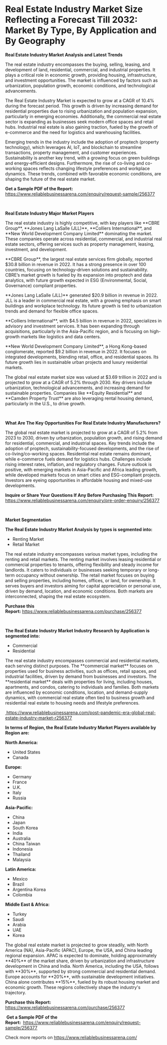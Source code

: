 <p><h1>Real Estate Industry Market Size Reflecting a Forecast Till 2032: Market By Type, By Application and By Geography</h1></p><p><strong>Real Estate Industry Market Analysis and Latest Trends</strong></p>
<p><p>The real estate industry encompasses the buying, selling, leasing, and development of land, residential, commercial, and industrial properties. It plays a critical role in economic growth, providing housing, infrastructure, and investment opportunities. The market is influenced by factors such as urbanization, population growth, economic conditions, and technological advancements.</p><p>The Real Estate Industry Market is expected to grow at a CAGR of 10.4% during the forecast period. This growth is driven by increasing demand for residential properties due to rising urbanization and population expansion, particularly in emerging economies. Additionally, the commercial real estate sector is expanding as businesses seek modern office spaces and retail hubs. Industrial real estate is also gaining traction, fueled by the growth of e-commerce and the need for logistics and warehousing facilities.</p><p>Emerging trends in the industry include the adoption of proptech (property technology), which leverages AI, IoT, and blockchain to streamline transactions, property management, and customer experiences. Sustainability is another key trend, with a growing focus on green buildings and energy-efficient designs. Furthermore, the rise of co-living and co-working spaces reflects changing lifestyle preferences and workplace dynamics. These trends, combined with favorable economic conditions, are shaping the future of the real estate market.</p></p>
<p><strong>Get a Sample PDF of the Report:&nbsp;</strong> <a href="https://www.reliablebusinessarena.com/enquiry/request-sample/256377?utm_campaign=1912&utm_medium=2&utm_source=Github&utm_content=ia&utm_term=21012025&utm_id=real-estate-industry">https://www.reliablebusinessarena.com/enquiry/request-sample/256377</a></p>
<p>&nbsp;</p>
<p><strong>Real Estate Industry Major Market Players</strong></p>
<p><p>The real estate industry is highly competitive, with key players like **CBRE Group**, **Jones Lang LaSalle (JLL)**, **Colliers International**, and **New World Development Company Limited** dominating the market. These companies operate across residential, commercial, and industrial real estate sectors, offering services such as property management, leasing, investment, and development.</p><p>**CBRE Group**, the largest real estate services firm globally, reported $30.8 billion in revenue in 2022. It has a strong presence in over 100 countries, focusing on technology-driven solutions and sustainability. CBRE’s market growth is fueled by its expansion into proptech and data analytics, with future growth expected in ESG (Environmental, Social, Governance) compliant properties.</p><p>**Jones Lang LaSalle (JLL)** generated $20.9 billion in revenue in 2022. JLL is a leader in commercial real estate, with a growing emphasis on smart buildings and workplace technology. Its future growth is tied to urbanization trends and demand for flexible office spaces.</p><p>**Colliers International**, with $4.5 billion in revenue in 2022, specializes in advisory and investment services. It has been expanding through acquisitions, particularly in the Asia-Pacific region, and is focusing on high-growth markets like logistics and data centers.</p><p>**New World Development Company Limited**, a Hong Kong-based conglomerate, reported $9.2 billion in revenue in 2022. It focuses on integrated developments, blending retail, office, and residential spaces. Its future growth lies in sustainable urban projects and luxury residential markets.</p><p>The global real estate market size was valued at $3.69 trillion in 2022 and is projected to grow at a CAGR of 5.2% through 2030. Key drivers include urbanization, technological advancements, and increasing demand for sustainable properties. Companies like **Equity Residential** and **Camden Property Trust** are also leveraging rental housing demand, particularly in the U.S., to drive growth.</p></p>
<p>&nbsp;</p>
<p><strong>What Are The Key Opportunities For Real Estate Industry Manufacturers?</strong></p>
<p><p>The global real estate market is projected to grow at a CAGR of 5.2% from 2023 to 2030, driven by urbanization, population growth, and rising demand for residential, commercial, and industrial spaces. Key trends include the adoption of proptech, sustainability-focused developments, and the rise of co-living/co-working spaces. Residential real estate remains dominant, while e-commerce fuels demand for logistics hubs. Challenges include rising interest rates, inflation, and regulatory changes. Future outlook is positive, with emerging markets in Asia-Pacific and Africa leading growth, while developed markets focus on smart cities and ESG-compliant projects. Investors are eyeing opportunities in affordable housing and mixed-use developments.</p></p>
<p><strong>Inquire or Share Your Questions If Any Before Purchasing This Report:</strong> <a href="https://www.reliablebusinessarena.com/enquiry/pre-order-enquiry/256377?utm_campaign=1912&utm_medium=2&utm_source=Github&utm_content=ia&utm_term=21012025&utm_id=real-estate-industry">https://www.reliablebusinessarena.com/enquiry/pre-order-enquiry/256377</a></p>
<p>&nbsp;</p>
<p><strong>Market Segmentation</strong></p>
<p><strong>The Real Estate Industry Market Analysis by types is segmented into:</strong></p>
<p><ul><li>Renting Market</li><li>Retail Market</li></ul></p>
<p><p>The real estate industry encompasses various market types, including the renting and retail markets. The renting market involves leasing residential or commercial properties to tenants, offering flexibility and steady income for landlords. It caters to individuals or businesses seeking temporary or long-term occupancy without ownership. The retail market focuses on buying and selling properties, including homes, offices, or land, for ownership. It serves buyers and investors aiming for capital appreciation or personal use, driven by demand, location, and economic conditions. Both markets are interconnected, shaping the real estate ecosystem.</p></p>
<p><strong>Purchase this Report:&nbsp;</strong><a href="https://www.reliablebusinessarena.com/purchase/256377?utm_campaign=1912&utm_medium=2&utm_source=Github&utm_content=ia&utm_term=21012025&utm_id=real-estate-industry">https://www.reliablebusinessarena.com/purchase/256377</a></p>
<p>&nbsp;</p>
<p><strong>The Real Estate Industry Market Industry Research by Application is segmented into:</strong></p>
<p><ul><li>Commercial</li><li>Residential</li></ul></p>
<p><p>The real estate industry encompasses commercial and residential markets, each serving distinct purposes. The **commercial market** focuses on properties used for business activities, such as offices, retail spaces, and industrial facilities, driven by demand from businesses and investors. The **residential market** deals with properties for living, including houses, apartments, and condos, catering to individuals and families. Both markets are influenced by economic conditions, location, and demand-supply dynamics, with commercial real estate often tied to business growth and residential real estate to housing needs and lifestyle preferences.</p></p>
<p><a href="https://www.reliablebusinessarena.com/post-pandemic-era-global-real-estate-industry-market-r256377?utm_campaign=1912&utm_medium=2&utm_source=Github&utm_content=ia&utm_term=21012025&utm_id=real-estate-industry">&nbsp;https://www.reliablebusinessarena.com/post-pandemic-era-global-real-estate-industry-market-r256377</a></p>
<p><strong>In terms of Region, the Real Estate Industry Market Players available by Region are:</strong></p>
<p>
    <p> <strong> North America: </strong>
        <ul>
            <li>United States</li>
            <li>Canada</li>
        </ul>
        </p> 
    <p> <strong> Europe: </strong>
        <ul>
            <li>Germany</li>
            <li>France</li>
            <li>U.K.</li>
            <li>Italy</li>
            <li>Russia</li>
        </ul>
        </p> 
    <p> <strong> Asia-Pacific: </strong>
        <ul>
            <li>China</li>
            <li>Japan</li>
            <li>South Korea</li>
            <li>India</li>
            <li>Australia</li>
            <li>China Taiwan</li>
            <li>Indonesia</li>
            <li>Thailand</li>
            <li>Malaysia</li>
        </ul>
        </p> 
    <p> <strong> Latin America: </strong>
        <ul>
            <li>Mexico</li>
            <li>Brazil</li>
            <li>Argentina Korea</li>
            <li>Colombia</li>
        </ul>
        </p> 
    <p> <strong> Middle East & Africa: </strong>
        <ul>
            <li>Turkey</li>
            <li>Saudi</li>
            <li>Arabia</li>
            <li>UAE</li>
            <li>Korea</li>
        </ul>
    </p>
    </p>
<p><p>The global real estate market is projected to grow steadily, with North America (NA), Asia-Pacific (APAC), Europe, the USA, and China leading regional expansion. APAC is expected to dominate, holding approximately **40%** of the market share, driven by urbanization and infrastructure development in China and India. North America, including the USA, follows with **30%**, supported by strong commercial and residential demand. Europe accounts for **20%**, with sustainable development initiatives. China alone contributes **15%**, fueled by its robust housing market and economic growth. These regions collectively shape the industry's trajectory.</p></p>
<p><strong>Purchase this Report: </strong><a href="https://www.reliablebusinessarena.com/purchase/256377?utm_campaign=1912&utm_medium=2&utm_source=Github&utm_content=ia&utm_term=21012025&utm_id=real-estate-industry">https://www.reliablebusinessarena.com/purchase/256377</a></p>
<p>&nbsp;<strong>Get a Sample PDF of the Report:&nbsp;&nbsp;</strong><a href="https://www.reliablebusinessarena.com/enquiry/request-sample/256377?utm_campaign=1912&utm_medium=2&utm_source=Github&utm_content=ia&utm_term=21012025&utm_id=real-estate-industry">https://www.reliablebusinessarena.com/enquiry/request-sample/256377</a></p>
<p><strong></strong></p>
<p>Check more reports on <a href="https://www.reliablebusinessarena.com/?utm_campaign=1912&utm_medium=2&utm_source=Github&utm_content=ia&utm_term=21012025&utm_id=real-estate-industry">https://www.reliablebusinessarena.com/</a></p>